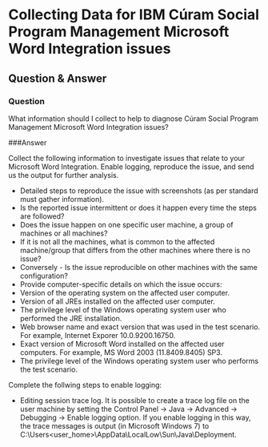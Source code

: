 # Collecting Data for IBM Cúram Social Program Management Microsoft Word Integration issues

## Question & Answer

### Question

What information should I collect to help to diagnose Cúram Social Program Management Microsoft Word Integration issues?

###Answer

Collect the following information to investigate issues that relate to your Microsoft Word Integration. Enable logging, reproduce the issue, and send us the output for further analysis.

* Detailed steps to reproduce the issue with screenshots (as per standard must gather information).
* Is the reported issue intermittent or does it happen every time the steps are followed?
* Does the issue happen on one specific user machine, a group of machines or all machines?
* If it is not all the machines, what is common to the affected machine/group that differs from the other machines where there is no issue?
* Conversely - Is the issue reproducible on other machines with the same configuration?
* Provide computer-specific details on which the issue occurs:
 * Version of the operating system on the affected user computer.
 * Version of all JREs installed on the affected user computer.
 * The privilege level of the Windows operating system user who performed the JRE installation.
 * Web browser name and exact version that was used in the test scenario. For example, Internet Exporer 10.0.9200.16750.
 * Exact version of Microsoft Word installed on the affected user computers. For example,  MS Word 2003 (11.8409.8405) SP3.
 * The privilege level of the Windows operating system user who performs the test scenario.
 
 Complete the follwing steps to enable logging:
 
 * Editing session trace log.
        It is possible to create a trace log file on the user machine by setting the Control Panel -> Java -> Advanced -> Debugging -> Enable logging option.
        If you enable logging in this way, the trace messages is output (in Microsoft Windows 7) to C:\Users\<user_home>\AppData\LocalLow\Sun\Java\Deployment.

